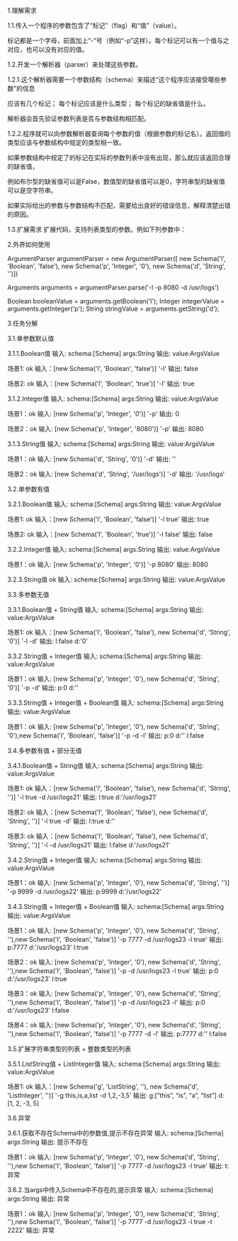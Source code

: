 1.理解需求

1.1.传入一个程序的参数包含了“标记”（flag）和“值”（value）。

标记都是一个字母，前面加上“-”号（例如“-p”这样）。每个标记可以有一个值与之对应，也可以没有对应的值。

1.2.开发一个解析器（parser）来处理这些参数。

1.2.1.这个解析器需要一个参数结构（schema）来描述“这个程序应该接受哪些参数”的信息

应该有几个标记；
每个标记应该是什么类型；
每个标记的缺省值是什么。

解析器会首先验证参数列表是否与参数结构相匹配。

1.2.2.程序就可以向参数解析器查询每个参数的值（根据参数的标记名）。返回值的类型应该与参数结构中规定的类型相一致。

如果参数结构中规定了的标记在实际的参数列表中没有出现，那么就应该返回合理的缺省值，

例如布尔型的缺省值可以是False，数值型的缺省值可以是0，字符串型的缺省值可以是空字符串。

如果实际给出的参数与参数结构不匹配，需要给出良好的错误信息，解释清楚出错的原因。

1.3.扩展需求
    扩展代码，支持列表类型的参数。例如下列参数中：
    
2.外界如何使用

ArgumentParser argumentParser = new ArgumentParser([
new Schema('l', 'Boolean', 'false'),
new Schema('p', 'Integer', '0'),
new Schema('d', 'String', '')])

Arguments arguments = argumentParser.parse('-l -p 8080 -d /usr/logs')    

Boolean booleanValue = arguments.getBoolean('l');
Integer integerValue = arguments.getInteger('p');
String  stringValue  = arguments.getString('d');

3.任务分解

3.1.单参数默认值

3.1.1.Boolean值 
输入: schema:[Schema]  args:String
输出: value:ArgsValue
   
   场景1: ok
     输入：[new Schema('l', 'Boolean', 'false')]  '-l'
     输出: false
     
   场景2: ok
     输入：[new Schema('l', 'Boolean', 'true')]  '-l'
     输出: true
     
3.1.2.Integer值
输入: schema:[Schema]  args:String
输出: value:ArgsValue
   
   场景1：ok
      输入: [new Schema('p', 'Integer', '0')]  '-p'
      输出: 0
      
   场景2：ok
      输入: [new Schema('p', 'Integer', '8080')]  '-p'
      输出: 8080

3.1.3.String值
输入: schema:[Schema] args:String
输出: value:ArgsValue

   场景1：ok
      输入: [new Schema('d', 'String', '0')]  '-d'
      输出: '' 
      
   场景2：ok
      输入: [new Schema('d', 'String', '/usr/logs')]  '-d'
      输出: '/usr/logs'
   
3.2.单参数有值

3.2.1.Boolean值
输入: schema:[Schema]  args:String
输出: value:ArgsValue
   
   场景1: ok
     输入：[new Schema('l', 'Boolean', 'false')]  '-l true'
     输出: true
     
   场景2: ok
     输入：[new Schema('l', 'Boolean', 'true')]  '-l  false'
     输出: false
     
3.2.2.Integer值
输入: schema:[Schema]  args:String
输出: value:ArgsValue
   
   场景1：ok
      输入: [new Schema('p', 'Integer', '0')]  '-p 8080'
      输出: 8080
      
3.2.3.String值 ok
输入: schema:[Schema] args:String
输出: value:ArgsValue


3.3.多参数无值

3.3.1.Boolean值 + String值
输入: schema:[Schema]  args:String
输出: value:ArgsValue
   
   场景1: ok
     输入：[new Schema('l', 'Boolean', 'false'), new Schema('d', 'String', '0')]  '-l -d'
     输出: l:false d:'0'
        
3.3.2.String值 + Integer值
输入: schema:[Schema]  args:String
输出: value:ArgsValue
   
   场景1：ok
      输入: [new Schema('p', 'Integer', '0'), new Schema('d', 'String', '0')]  '-p -d'
      输出: p:0  d:''
      
3.3.3.String值 + Integer值 + Boolean值
输入: schema:[Schema]  args:String
输出: value:ArgsValue
   
   场景1：ok
      输入: [new Schema('p', 'Integer', '0'), new Schema('d', 'String', '0'),new Schema('l', 'Boolean', 'false')]  '-p -d -l'
      输出: p:0  d:'' l:false
            
3.4.多参数有值 + 部分无值

3.4.1.Boolean值 + String值
输入: schema:[Schema]  args:String
输出: value:ArgsValue
   
   场景1: ok
     输入：[new Schema('l', 'Boolean', 'false'), new Schema('d', 'String', '')]  '-l true -d /usr/logs21'
     输出: l:true d:'/usr/logs21'
     
   场景2: ok
       输入：[new Schema('l', 'Boolean', 'false'), new Schema('d', 'String', '')]  '-l true -d'
       输出: l:true d:''
       
   场景3: ok
        输入：[new Schema('l', 'Boolean', 'false'), new Schema('d', 'String', '')]  '-l -d /usr/logs21'
        输出: l:false d:'/usr/logs21'    
        
3.4.2.String值 + Integer值
输入: schema:[Schema]  args:String
输出: value:ArgsValue
   
   场景1：ok
      输入: [new Schema('p', 'Integer', '0'), new Schema('d', 'String', '')]  '-p 9999 -d /usr/logs22'
      输出: p:9999  d:'/usr/logs22'
      
3.4.3.String值 + Integer值 + Boolean值
输入: schema:[Schema]  args:String
输出: value:ArgsValue
   
   场景1：ok
      输入: [new Schema('p', 'Integer', '0'), new Schema('d', 'String', ''),new Schema('l', 'Boolean', 'false')] 
            '-p 7777 -d /usr/logs23 -l true'
      输出: p:7777  d:'/usr/logs23' l:true    
      
   场景2：ok
      输入: [new Schema('p', 'Integer', '0'), new Schema('d', 'String', ''),new Schema('l', 'Boolean', 'false')] 
               '-p -d /usr/logs23 -l true'
      输出: p:0  d:'/usr/logs23' l:true    
   
   场景3：ok
      输入: [new Schema('p', 'Integer', '0'), new Schema('d', 'String', ''),new Schema('l', 'Boolean', 'false')] 
                  '-p -d /usr/logs23 -l'
      输出: p:0  d:'/usr/logs23' l:false   
   
   场景4：ok
      输入: [new Schema('p', 'Integer', '0'), new Schema('d', 'String', ''),new Schema('l', 'Boolean', 'false')] 
                  '-p 7777 -d -l'
      输出: p:7777  d:'' l:false                           
      
3.5.扩展字符串类型的列表 + 整数类型的列表

3.5.1.ListString值 + ListInteger值
输入: schema:[Schema]  args:String
输出: value:ArgsValue
   
   场景1: ok
     输入：[new Schema('g', 'ListString', ''), new Schema('d', 'ListInteger', '')]  '-g this,is,a,list -d 1,2,-3,5'
     输出: g:[“this”, “is”, “a”, “list”] d:[1, 2, -3, 5]
     
3.6.异常

3.6.1.获取不存在Schema中的参数值,提示不存在异常
输入: schema:[Schema]  args:String
输出: 提示不存在
   
   场景1：ok
         输入: [new Schema('p', 'Integer', '0'), new Schema('d', 'String', ''),new Schema('l', 'Boolean', 'false')] 
               '-p 7777 -d /usr/logs23 -l true'
         输出: t:异常
   
3.6.2.当args中传入Schema中不存在的,提示异常
输入: schema:[Schema]  args:String
输出: 异常
   
   场景1：ok
         输入: [new Schema('p', 'Integer', '0'), new Schema('d', 'String', ''),new Schema('l', 'Boolean', 'false')] 
               '-p 7777 -d /usr/logs23 -l true -t 2222'
         输出: 异常 
         
      
      

    
    